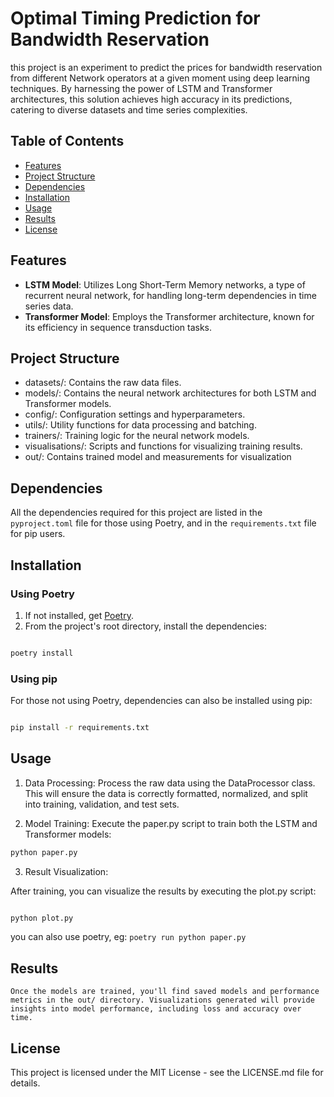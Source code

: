 # Optimal Timing Prediction for Bandwidth Reservation

this project is an experiment to predict the prices for bandwidth reservation from different Network operators at a given moment using deep learning techniques. By harnessing the power of LSTM and Transformer architectures, this solution achieves high accuracy in its predictions, catering to diverse datasets and time series complexities.

## Table of Contents

- [Features](#features)
- [Project Structure](#project-structure)
- [Dependencies](#dependencies)
- [Installation](#installation)
- [Usage](#usage)
- [Results](#results)
- [License](#license)

## Features

- **LSTM Model**: Utilizes Long Short-Term Memory networks, a type of recurrent neural network, for handling long-term dependencies in time series data.
- **Transformer Model**: Employs the Transformer architecture, known for its efficiency in sequence transduction tasks.


## Project Structure


- datasets/: Contains the raw data files.
- models/: Contains the neural network architectures for both LSTM and Transformer models.
- config/: Configuration settings and hyperparameters.
- utils/: Utility functions for data processing and batching.
- trainers/: Training logic for the neural network models.
- visualisations/: Scripts and functions for visualizing training results.
- out/: Contains trained model and measurements for visualization


## Dependencies

All the dependencies required for this project are listed in the `pyproject.toml` file for those using Poetry, and in the `requirements.txt` file for pip users.

## Installation

### Using Poetry

1. If not installed, get [Poetry](https://python-poetry.org/).
2. From the project's root directory, install the dependencies:

```bash

poetry install

```
### Using pip

For those not using Poetry, dependencies can also be installed using pip:

```bash

pip install -r requirements.txt

```

## Usage


1. Data Processing:
    Process the raw data using the DataProcessor class. This will ensure the data is correctly formatted, normalized, and split into training, validation, and test sets.

2. Model Training:
    Execute the paper.py script to train both the LSTM and Transformer models:


```sh
python paper.py

```

3. Result Visualization:

After training, you can visualize the results by executing the plot.py script:

```sh

python plot.py

```

you can also use poetry, eg: `poetry run python paper.py`

## Results

    Once the models are trained, you'll find saved models and performance metrics in the out/ directory. Visualizations generated will provide insights into model performance, including loss and accuracy over time.

## License

This project is licensed under the MIT License - see the LICENSE.md file for details.